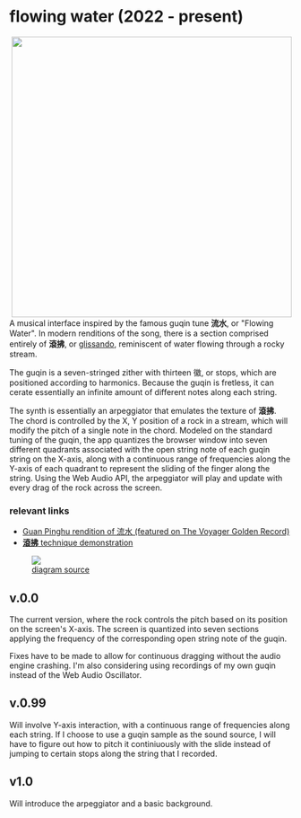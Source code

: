 # flowing water (2022 - present)

<img align="right" height="500" src="https://user-images.githubusercontent.com/20407156/209596797-1c8f194a-225d-46f7-8711-804a831f18b8.jpg">

A musical interface inspired by the famous guqin tune **流水**, or "Flowing Water". In modern renditions of the song, there is a
section comprised entirely of **滾拂**, or
[glissando](https://www.youtube.com/watch?v=B8F0G4QEQYg&t=224s), reminiscent of water flowing through a rocky stream.

The guqin is a seven-stringed zither with thirteen 徽, or stops, which are positioned according to harmonics.  Because the guqin is fretless, it can cerate essentially an infinite amount of different notes along each string.

The synth is essentially an arpeggiator that emulates the texture of
**滾拂**. The chord is controlled by the X, Y position
of a rock in a stream, which will modify the pitch of a single note in the chord. Modeled on the standard tuning of the guqin, the app quantizes the browser window into seven different quadrants associated with the open string note of each guqin string on the X-axis, along with a continuous range of frequencies along the Y-axis of each quadrant to represent the sliding of the finger along the string. Using the Web Audio API, the arpeggiator will play and update with every drag of the rock across the screen.


### relevant links

- [Guan Pinghu rendition of 流水 (featured on The Voyager Golden Record)](https://www.youtube.com/watch?v=YHVt-xAaq-4)
- [**滾拂** technique demonstration](https://www.youtube.com/watch?v=84rCZPIMjxM&ab_channel=PeiyouChang)


<figure><img src="https://blog.nyl.io/content/images/2020/12/hui8.png"><figcaption><a href="https://blog.nyl.io/guqin-part-1-harmonics-and-hui/">diagram source</a></figcaption></figure>

## v.0.0

The current version, where the rock controls the pitch based on its position on the screen's X-axis. The screen is quantized into seven sections applying the frequency of the corresponding open string note of the guqin.

Fixes have to be made to allow for continuous dragging without the audio engine crashing. I'm also considering using recordings of my own guqin instead of the Web Audio Oscillator.

## v.0.99

Will involve Y-axis interaction, with a
continuous range of frequencies along each string. If I choose to use a guqin sample as the sound source, I will have to figure out how to pitch it continiuously with the slide instead of jumping to certain stops along the string that I recorded.

## v1.0

Will introduce the arpeggiator and a basic background.
